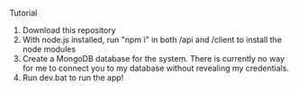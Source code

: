 Tutorial
  1. Download this repository
  2. With node.js installed, run "npm i" in both /api and /client to install the node modules
  3. Create a MongoDB database for the system. There is currently no way for me to connect you to my database without revealing my credentials.
  4. Run dev.bat to run the app!
